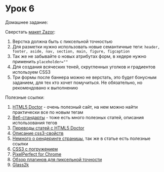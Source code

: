 # Урок 6

Домашнее задание:

Сверстать [макет Zazor](homework6.psd):

1. Верстка должна быть с пиксельной точностью
2. Для разметки нужно использовать новые семантичные теги: `header, footer, aside, nav, section, main, figure, figcaption`
3. Так же не забывайте о новых атрибутах форм, в хедере нужно применить `placeholder=""`
4. Для создания всяческих теней, скругленных уголков и градиентов используем CSS3
5. Три формы после баннера можно не верстать, это будет бонусным заданием, для тех кто хочет помучиться. Не обязательно, но рекомендовано к выполнению


Полезные ссылки:

1. [HTML5 Doctor](http://html5doctor.com/) - очень полезный сайт, на нем можно найти практически все по новым тегам
2. [Веб-стандарты](http://web-standards.ru/) - тоже есть много полезных статей, описания использования тегов
3. [Переводы статей с HTML5 Doctor](http://web-standards.ru/tag/html5doctor/)
4. [Описание css3-свойств](http://css3files.com/)
5. [Немного о рендеринге страницы](http://frontender.info/css-paint-times/), так же в статье есть полезные ссылки
6. [CSS3 с погружением](http://habrahabr.ru/post/137348/)
7. [PixelPerfect for Chrome](https://chrome.google.com/webstore/detail/perfectpixel-by-welldonec/dkaagdgjmgdmbnecmcefdhjekcoceebi?hl=ru)
8. [Обзор плагинов для пиксельной точности](http://zencoder.ru/web-development/pixel-perfect/)
9. [Glass2k](http://soft.softodrom.ru/ap/Glass2k-p1728)
